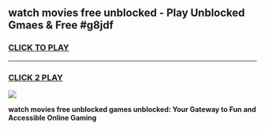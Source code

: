 
## watch movies free unblocked - Play Unblocked Gmaes & Free #g8jdf
<h3>
<a href="https://news.freeplayer.one?title=watch_movies_free_unblocked&ref=24F">CLICK TO PLAY</a></h3>
<hr>

<h3>
<a href="https://news.freeplayer.one?title=watch_movies_free_unblocked&ref=24F">CLICK 2 PLAY</a>
  
</h3>

<a href="https://news.freeplayer.one?title=watch_movies_free_unblocked&ref=24F/"><img src="https://clearcache.store/games.png"></a>


**watch movies free unblocked games unblocked: Your Gateway to Fun and Accessible Online Gaming**
